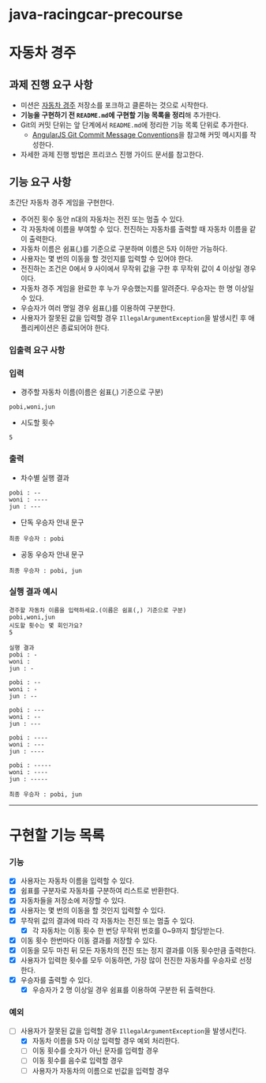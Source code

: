 # java-racingcar-precourse
# **자동차 경주**

## **과제 진행 요구 사항**

- 미션은 [자동차 경주](https://github.com/woowacourse-precourse/java-racingcar-7) 저장소를 포크하고 클론하는 것으로 시작한다.
- **기능을 구현하기 전 `README.md`에 구현할 기능 목록을 정리**해 추가한다.
- Git의 커밋 단위는 앞 단계에서 `README.md`에 정리한 기능 목록 단위로 추가한다.
    - [AngularJS Git Commit Message Conventions](https://gist.github.com/stephenparish/9941e89d80e2bc58a153)을 참고해 커밋 메시지를 작성한다.
- 자세한 과제 진행 방법은 프리코스 진행 가이드 문서를 참고한다.

## **기능 요구 사항**

초간단 자동차 경주 게임을 구현한다.

- 주어진 횟수 동안 n대의 자동차는 전진 또는 멈출 수 있다.
- 각 자동차에 이름을 부여할 수 있다. 전진하는 자동차를 출력할 때 자동차 이름을 같이 출력한다.
- 자동차 이름은 쉼표(,)를 기준으로 구분하며 이름은 5자 이하만 가능하다.
- 사용자는 몇 번의 이동을 할 것인지를 입력할 수 있어야 한다.
- 전진하는 조건은 0에서 9 사이에서 무작위 값을 구한 후 무작위 값이 4 이상일 경우이다.
- 자동차 경주 게임을 완료한 후 누가 우승했는지를 알려준다. 우승자는 한 명 이상일 수 있다.
- 우승자가 여러 명일 경우 쉼표(,)를 이용하여 구분한다.
- 사용자가 잘못된 값을 입력할 경우 `IllegalArgumentException`을 발생시킨 후 애플리케이션은 종료되어야 한다.

### **입출력 요구 사항**

### **입력**

- 경주할 자동차 이름(이름은 쉼표(,) 기준으로 구분)

```
pobi,woni,jun

```

- 시도할 횟수

```
5

```

### **출력**

- 차수별 실행 결과

```
pobi : --
woni : ----
jun : ---

```

- 단독 우승자 안내 문구

```
최종 우승자 : pobi

```

- 공동 우승자 안내 문구

```
최종 우승자 : pobi, jun

```

### **실행 결과 예시**

```
경주할 자동차 이름을 입력하세요.(이름은 쉼표(,) 기준으로 구분)
pobi,woni,jun
시도할 횟수는 몇 회인가요?
5

실행 결과
pobi : -
woni :
jun : -

pobi : --
woni : -
jun : --

pobi : ---
woni : --
jun : ---

pobi : ----
woni : ---
jun : ----

pobi : -----
woni : ----
jun : -----

최종 우승자 : pobi, jun

```

---

# 구현할 기능 목록

### 기능

- [x]  사용자는 자동차 이름을 입력할 수 있다.
- [x]  쉼표를 구분자로 자동차를 구분하여 리스트로 반환한다.
- [x]  자동차들을 저장소에 저장할 수 있다.
- [x]  사용자는 몇 번의 이동을 할 것인지 입력할 수 있다.
- [x]  무작위 값의 결과에 따라 각 자동차는 전진 또는 멈출 수 있다.
   - [x]  각 자동차는 이동 횟수 한 번당 무작위 번호를 0~9까지 할당받는다.
- [x]  이동 횟수 한번마다 이동 결과를 저장할 수 있다.
- [x]  이동을 모두 마친 뒤 모든 자동차의 전진 또는 정지 결과를 이동 횟수만큼 출력한다.
- [x]  사용자가 입력한 횟수를 모두 이동하면, 가장 많이 전진한 자동차를 우승자로 선정한다.
- [x]  우승자를 출력할 수 있다.
   - [x]  우승자가 2 명 이상일 경우 쉼표를 이용하여 구분한 뒤 출력한다.

### 예외

- [ ]  사용자가 잘못된 값을 입력할 경우 `IllegalArgumentException`을 발생시킨다.
    - [x]  자동차 이름을 5자 이상 입력할 경우 예외 처리한다.
    - [ ]  이동 횟수를 숫자가 아닌 문자를 입력할 경우
    - [ ]  이동 횟수를 음수로 입력할 경우
    - [ ]  사용자가 자동차의 이름으로 빈값을 입력할 경우
